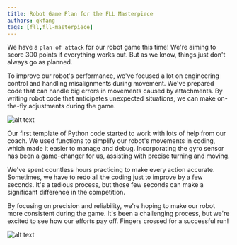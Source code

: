 ```yaml
---
title: Robot Game Plan for the FLL Masterpiece
authors: qkfang
tags: [fll,fll-masterpiece]
---
```


We have a `plan of attack` for our robot game this time! We're aiming to score 300 points if everything works out. But as we know, things just don't always go as planned.

To improve our robot's performance, we've focused a lot on engineering control and handling misalignments during movement. We've prepared code that can handle big errors in movements caused by attachments. By writing robot code that anticipates unexpected situations, we can make on-the-fly adjustments during the game.

![alt text](/imgblog/fll-masterpiece-robot1.png)

Our first template of Python code started to work with lots of help from our coach. We used functions to simplify our robot's movements in coding, which made it easier to manage and debug. Incorporating the gyro sensor has been a game-changer for us, assisting with precise turning and moving.

We've spent countless hours practicing to make every action accurate. Sometimes, we have to redo all the coding just to improve by a few seconds. It's a tedious process, but those few seconds can make a significant difference in the competition.

By focusing on precision and reliability, we're hoping to make our robot more consistent during the game. It's been a challenging process, but we're excited to see how our efforts pay off. Fingers crossed for a successful run!

![alt text](/imgblog/fll-masterpiece-robot2.png)